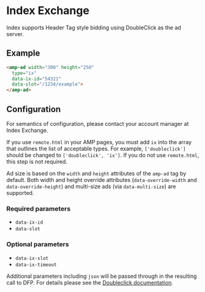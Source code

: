 <!---
Copyright 2016 The AMP HTML Authors. All Rights Reserved.

Licensed under the Apache License, Version 2.0 (the "License");
you may not use this file except in compliance with the License.
You may obtain a copy of the License at

      http://www.apache.org/licenses/LICENSE-2.0

Unless required by applicable law or agreed to in writing, software
distributed under the License is distributed on an "AS-IS" BASIS,
WITHOUT WARRANTIES OR CONDITIONS OF ANY KIND, either express or implied.
See the License for the specific language governing permissions and
limitations under the License.
-->

# Index Exchange

Index supports Header Tag style bidding using DoubleClick as the ad server.

## Example

```html
<amp-ad width="300" height="250"
  type="ix"
  data-ix-id="54321"
  data-slot="/1234/example">
</amp-ad>
```

## Configuration

For semantics of configuration, please contact your account manager at Index Exchange.

If you use `remote.html` in your AMP pages, you must add `ix` into the array that outlines the list of acceptable types. For example, `['doubleclick']` should be changed to `['doubleclick', 'ix']`. If you do not use `remote.html`, this step is not required.

Ad size is based on the `width` and `height` attributes of the `amp-ad` tag by default. Both width and height override attributes (`data-override-width` and `data-override-height`) and multi-size ads (via `data-multi-size`) are supported.

### Required parameters

- `data-ix-id`
- `data-slot`

### Optional parameters

- `data-ix-slot`
- `data-ix-timeout`

Additional parameters including `json` will be passed through in the resulting call to DFP. For details please see the [Doubleclick documentation](https://github.com/ampproject/amphtml/blob/master/ads/google/doubleclick.md).

